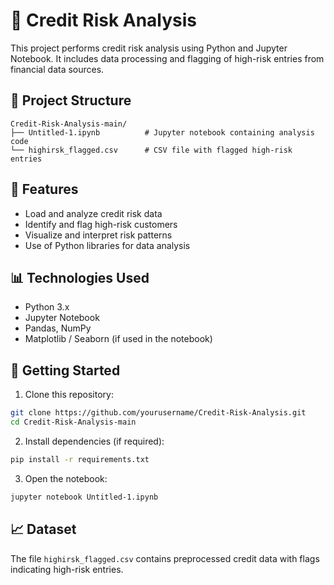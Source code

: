 # 🏦 Credit Risk Analysis

This project performs credit risk analysis using Python and Jupyter Notebook. It includes data processing and flagging of high-risk entries from financial data sources.

## 📁 Project Structure

```
Credit-Risk-Analysis-main/
├── Untitled-1.ipynb          # Jupyter notebook containing analysis code
└── highirsk_flagged.csv      # CSV file with flagged high-risk entries
```

## 🚀 Features

- Load and analyze credit risk data
- Identify and flag high-risk customers
- Visualize and interpret risk patterns
- Use of Python libraries for data analysis

## 📊 Technologies Used

- Python 3.x
- Jupyter Notebook
- Pandas, NumPy
- Matplotlib / Seaborn (if used in the notebook)

## 📌 Getting Started

1. Clone this repository:

```bash
git clone https://github.com/yourusername/Credit-Risk-Analysis.git
cd Credit-Risk-Analysis-main
```

2. Install dependencies (if required):

```bash
pip install -r requirements.txt
```

3. Open the notebook:

```bash
jupyter notebook Untitled-1.ipynb
```

## 📈 Dataset

The file `highirsk_flagged.csv` contains preprocessed credit data with flags indicating high-risk entries.

